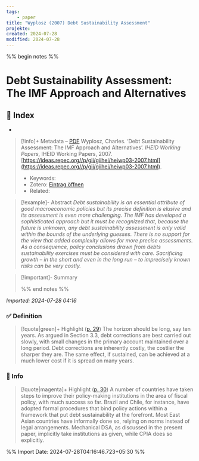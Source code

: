 ```yaml
---
tags: 
    - paper
title: "Wyplosz (2007) Debt Sustainability Assessment"
projekte: 
created: 2024-07-28
modified: 2024-07-28
---
```

%% begin notes %%

# Debt Sustainability Assessment: The IMF Approach and Alternatives

## 📇 Index
- 

> [!info]+ Metadata – [PDF](zotero://open-pdf/library/items/CKTVWTQQ)
> Wyplosz, Charles. ‘Debt Sustainability Assessment: The IMF Approach and Alternatives’. _IHEID Working Papers_, IHEID Working Papers, 2007. [https://ideas.repec.org//p/gii/giihei/heiwp03-2007.html](https://ideas.repec.org//p/gii/giihei/heiwp03-2007.html).
> 
> - Keywords: 
> - Zotero: [Eintrag öffnen](zotero://select/library/items/4ADAAWQJ)
> - Related: 

> [!example]- Abstract
> *Debt sustainability is an essential attribute of good macroeconomic policies but its precise definition is elusive and its assessment is even more challenging. The IMF has developed a sophisticated approach but it must be recognized that, because the future is unknown, any debt sustainability assessment is only valid within the bounds of the underlying guesses. There is no support for the view that added complexity allows for more precise assessments. As a consequence, policy conclusions drawn from debts sustainability exercises must be considered with care. Sacrificing growth – in the short and even in the long run – to imprecisely known risks can be very costly.*
 
> [!important]- Summary
> 
> %% end notes %%

*Imported: 2024-07-28 04:16*

### ✅ Definition

> [!quote|green]+ Highlight ([p. 29](zotero://open-pdf/library/items/CKTVWTQQ?page=29&annotation=LFGMUDUS))
> The horizon should be long, say ten years. As argued in Section 3.3, debt corrections are best carried out slowly, with small changes in the primary account maintained over a long period. Debt corrections are inherently costly, the costlier the sharper they are. The same effect, if sustained, can be achieved at a much lower cost if it is spread on many years.

### 📎 Info

> [!quote|magenta]+ Highlight ([p. 30](zotero://open-pdf/library/items/CKTVWTQQ?page=30&annotation=6ARJBL2Z))
> A number of countries have taken steps to improve their policy-making institutions in the area of fiscal policy, with much success so far. Brazil and Chile, for instance, have adopted formal procedures that bind policy actions within a framework that put debt sustainability at the forefront. Most East Asian countries have informally done so, relying on norms instead of legal arrangements. Mechanical DSA, as discussed in the present paper, implicitly take institutions as given, while CPIA does so explicitly.

%% Import Date: 2024-07-28T04:16:46.723+05:30 %%
